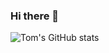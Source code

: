 ### Hi there 👋

<!--
**tom-lord/tom-lord** is a ✨ _special_ ✨ repository because its `README.md` (this file) appears on your GitHub profile.

Here are some ideas to get you started:

- 🔭 I’m currently working on ...
- 🌱 I’m currently learning ...
- 👯 I’m looking to collaborate on ...
- 🤔 I’m looking for help with ...
- 💬 Ask me about ...
- 📫 How to reach me: ...
- 😄 Pronouns: ...
- ⚡ Fun fact: ...
-->


![Tom's GitHub stats](https://github-readme-stats-sigma-five.vercel.app/api?username=tom-lord&count_private=true&show_icons=true&theme=radical)
